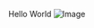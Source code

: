 Hello World
![Image](https://cdn.stackoverflow.co/images/jo7n4k8s/production/0adb1d81c4ad7f4aa926a3fe44833a860413cec9-1000x1000.jpg)
